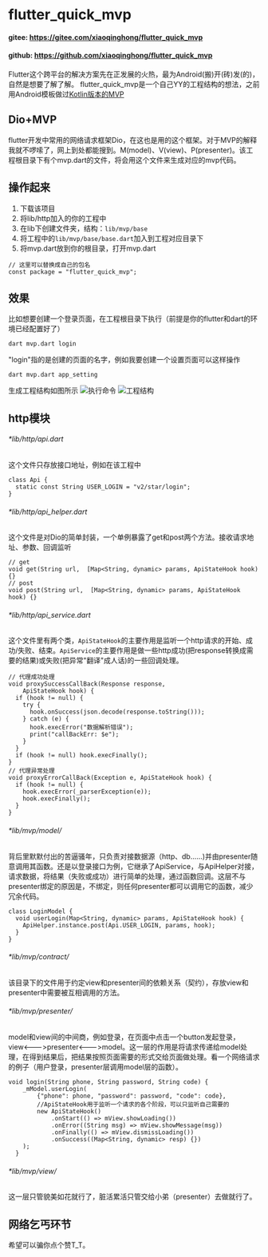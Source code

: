 # flutter_quick_mvp
#### gitee: https://gitee.com/xiaoqinghong/flutter_quick_mvp
#### github: https://github.com/xiaoqinghong/flutter_quick_mvp

Flutter这个跨平台的解决方案先在正发展的火热，最为Android(搬)开(砖)发(的)，自然是想要了解了解。
flutter_quick_mvp是一个自己YY的工程结构的想法，之前用Android模板做过[Kotlin版本的MVP](https://github.com/xiaoqinghong/AndroidQuickMVP)
## Dio+MVP
flutter开发中常用的网络请求框架Dio，在这也是用的这个框架。对于MVP的解释我就不啰嗦了，网上到处都能搜到。M(model)、V(view)、P(presenter)。该工程根目录下有个mvp.dart的文件，将会用这个文件来生成对应的mvp代码。
## 操作起来
1. 下载该项目
2. 将lib/http加入的你的工程中
3. 在lib下创建文件夹，结构：```lib/mvp/base```
4. 将工程中的```lib/mvp/base/base.dart```加入到工程对应目录下
5. 将mvp.dart放到你的根目录，打开mvp.dart
```
// 这里可以替换成自己的包名
const package = "flutter_quick_mvp";
```
## 效果
比如想要创建一个登录页面，在工程根目录下执行（前提是你的flutter和dart的环境已经配置好了）
```
dart mvp.dart login
```
"login"指的是创建的页面的名字，例如我要创建一个设置页面可以这样操作
```
dart mvp.dart app_setting
```
生成工程结构如图所示
![执行命令](http://file.xiaoqinghong.com/images/blog/cmd.png)
![工程结构](http://file.xiaoqinghong.com/images/blog/project.png)
## http模块
###### *lib/http/api.dart
这个文件只存放接口地址，例如在该工程中
```
class Api {
  static const String USER_LOGIN = "v2/star/login";
}
```
###### *lib/http/api_helper.dart
这个文件是对Dio的简单封装，一个单例暴露了get和post两个方法。接收请求地址、参数、回调监听
```
// get
void get(String url,  [Map<String, dynamic> params, ApiStateHook hook) {}
// post
void post(String url,  [Map<String, dynamic> params, ApiStateHook hook) {}
```
###### *lib/http/api_service.dart
这个文件里有两个类，```ApiStateHook```的主要作用是监听一个http请求的开始、成功/失败、结束。```ApiService```的主要作用是做一些http成功(把response转换成需要的结果)或失败(把异常"翻译"成人话)的一些回调处理。
```
// 代理成功处理
void proxySuccessCallBack(Response response,
    ApiStateHook hook) {
  if (hook != null) {
    try {
      hook.onSuccess(json.decode(response.toString()));
    } catch (e) {
      hook.execError("数据解析错误");
      print("callBackErr: $e");
    }
  }
  if (hook != null) hook.execFinally();
}
// 代理异常处理
void proxyErrorCallBack(Exception e, ApiStateHook hook) {
  if (hook != null) {
    hook.execError(_parserException(e));
    hook.execFinally();
  }
}
```
###### *lib/mvp/model/
背后里默默付出的苦逼骚年，只负责对接数据源（http、db......)并由presenter随意调用其函数。还是以登录接口为例，它继承了ApiService，与ApiHelper对接，请求数据，将结果（失败或成功）进行简单的处理，通过函数回调。这层不与presenter绑定的原因是，不绑定，则任何presenter都可以调用它的函数，减少冗余代码。
```
class LoginModel {
  void userLogin(Map<String, dynamic> params, ApiStateHook hook) {
    ApiHelper.instance.post(Api.USER_LOGIN, params, hook);
  }
}
```
###### *lib/mvp/contract/
该目录下的文件用于约定view和presenter间的依赖关系（契约），存放view和presenter中需要被互相调用的方法。
###### *lib/mvp/presenter/
model和view间的中间商，例如登录，在页面中点击一个button发起登录，view<--->presenter<--->model。这一层的作用是将请求传递给model处理，在得到结果后，把结果按照页面需要的形式交给页面做处理。看一个网络请求的例子（用户登录，presenter层调用model层的函数）。
```
void login(String phone, String password, String code) {
    _mModel.userLogin(
        {"phone": phone, "password": password, "code": code},
		//ApiStateHook用于监听一个请求的各个阶段，可以只监听自己需要的
        new ApiStateHook()
            .onStart(() => mView.showLoading())
            .onError((String msg) => mView.showMessage(msg))
            .onFinally(() => mView.dismissLoading())
            .onSuccess((Map<String, dynamic> resp) {})
    );
  }
```
###### *lib/mvp/view/
这一层只管貌美如花就行了，脏活累活只管交给小弟（presenter）去做就行了。
## 网络乞丐环节
希望可以骗你点个赞T_T。